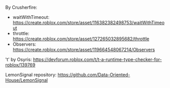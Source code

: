 By Crusherfire:
- waitWithTimeout: https://create.roblox.com/store/asset/116382382498753/waitWithTimeout
- throttle: https://create.roblox.com/store/asset/127265032895682/throttle
- Observers: https://create.roblox.com/store/asset/119664548067214/Observers

't' by Osyris: https://devforum.roblox.com/t/t-a-runtime-type-checker-for-roblox/139769

LemonSignal repository: https://github.com/Data-Oriented-House/LemonSignal 
